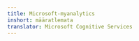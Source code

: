 ```yaml
---
title: Microsoft-myanalytics
inshort: määratlemata
translator: Microsoft Cognitive Services
---
```




